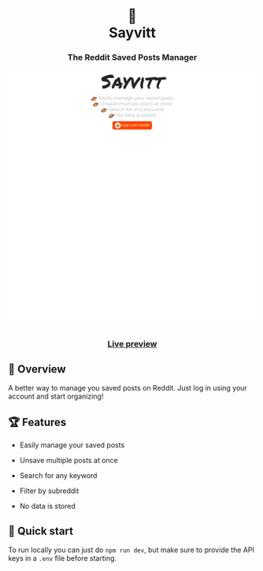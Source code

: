 <h1 align="center">🧡<br>
  Sayvitt
</h1>
<h3 align="center">The Reddit Saved Posts Manager</h3>

<img src="./preview/sayvitt.gif" />
<h3 align="center"><a href="https://sayvitt.herokuapp.com" target="_blank">Live preview </a></h3>

## 💬 Overview

A better way to manage you saved posts on Reddit. Just log in using your account and start organizing!

## 🏆 Features

- Easily manage your saved posts

- Unsave multiple posts at once

- Search for any keyword

- Filter by subreddit

- No data is stored

## 🚀 Quick start

To run locally you can just do `npm run dev`, but make sure to provide the API keys in a `.env` file before starting.

